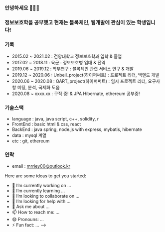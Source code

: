 ### 안녕하세요 👋👋👋
### 정보보호학을 공부했고 현재는 블록체인, 웹개발에 관심이 있는 학생입니다!

### 기록
  - 2015.02 ~ 2021.02 : 건양대학교 정보보호학과 입학 & 졸업
  - 2017.02 ~ 2018.11 : 육군 : 정보보호병 입대 & 전역
  - 2019.06 ~ 2019.12 : 학부연구 : 블록체인 관련 서비스 연구 & 개발
  - 2019.12 ~ 2020.06 : Unbeil_project(하이퍼써트) : 프로젝트 리더, 백엔드 개발
  - 2020.06 ~ 2020.08 : QART_project(하이퍼써트) : 임시 프로젝트 리더, 요구사항 미팅, 분석, 국제화 도움
  - 2020.08 ~ xxxx.xx : 구직 중! & JPA Hibernate, ethereum 공부중!

### 기술스택
  - language : java, java script, c++, solidity, r
  - FrontEnd : basic html & css, react
  - BackEnd : java spring, node.js with express, mybatis, hibernate
  - data : mysql 계열 
  - etc : git, ethereum

### 연락
  - email : mrriey00@outlook.kr

<!--
**JinDogNOOB/JinDogNOOB** is a ✨ _special_ ✨ repository because its `README.md` (this file) appears on your GitHub profile.


<!--
  - geth 코어 분석
  - Graph QL
  - c++ mfc&qt
  - c 소켓프로그래밍 제대로 복습
  - 웹기반 게임 개발
  - asp.net core mvc
  - docker compose yaml 파일들

-->

Here are some ideas to get you started:

- 🔭 I’m currently working on ...
- 🌱 I’m currently learning ...
- 👯 I’m looking to collaborate on ...
- 🤔 I’m looking for help with ...
- 💬 Ask me about ...
- 📫 How to reach me: ...
- 😄 Pronouns: ...
- ⚡ Fun fact: ...
-->
